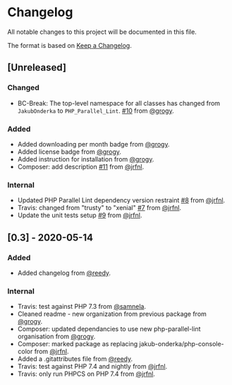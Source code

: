 # Changelog

All notable changes to this project will be documented in this file.

The format is based on [Keep a Changelog](https://keepachangelog.com/en/1.0.0/).

## [Unreleased]

### Changed

- BC-Break: The top-level namespace for all classes has changed from `JakubOnderka` to `PHP_Parallel_Lint`. [#10](https://github.com/php-parallel-lint/PHP-Console-Color/pull/10) from [@grogy](https://github.com/grogy).

### Added

- Added downloading per month badge from [@grogy](https://github.com/grogy).
- Added license badge from [@grogy](https://github.com/grogy).
- Added instruction for installation from [@grogy](https://github.com/grogy).
- Composer: add description [#11](https://github.com/php-parallel-lint/PHP-Console-Color/pull/11) from [@jrfnl](https://github.com/jrfnl).

### Internal

- Updated PHP Parallel Lint dependency version restraint [#8](https://github.com/php-parallel-lint/PHP-Console-Color/pull/8) from [@jrfnl](https://github.com/jrfnl).
- Travis: changed from "trusty" to "xenial" [#7](https://github.com/php-parallel-lint/PHP-Console-Color/pull/7) from [@jrfnl](https://github.com/jrfnl).
- Update the unit tests setup [#9](https://github.com/php-parallel-lint/PHP-Console-Color/pull/9) from [@jrfnl](https://github.com/jrfnl).

## [0.3] - 2020-05-14

### Added

- Added changelog from [@reedy](https://github.com/reedy).

### Internal

- Travis: test against PHP 7.3 from [@samnela](https://github.com/samnela).
- Cleaned readme - new organization from previous package from [@grogy](https://github.com/grogy).
- Composer: updated dependancies to use new php-parallel-lint organisation from [@grogy](https://github.com/grogy).
- Composer: marked package as replacing jakub-onderka/php-console-color from [@jrfnl](https://github.com/jrfnl).
- Added a .gitattributes file from [@reedy](https://github.com/reedy).
- Travis: test against PHP 7.4 and nightly from [@jrfnl](https://github.com/jrfnl).
- Travis: only run PHPCS on PHP 7.4 from [@jrfnl](https://github.com/jrfnl).
